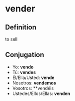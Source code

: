 # vender

## Definition
to sell

## Conjugation

- Yo: **vendo**
- Tú: **vendes**
- Él/Ella/Usted: **vende**
- Nosotros: **vendemos**
- Vosotros: **vendéis
- Ustedes/Ellos/Ellas: **venden**